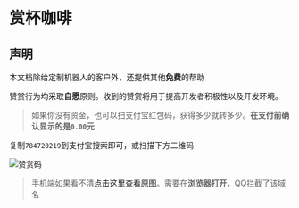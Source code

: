 # 赏杯咖啡

## 声明
本文档除给定制机器人的客户外，还提供其他**免费**的帮助

赞赏行为均采取**自愿**原则。收到的赞赏将用于提高开发者积极性以及开发环境。

> 如果你没有资金，也可以扫支付宝红包码，获得多少就转多少。**在支付前确认显示的是`0.00`元**

复制`784720219`到支付宝搜索即可，或扫描下方二维码

![赞赏码](https://s1.ax1x.com/2022/07/22/jOSSnx.png "赞赏码")

> 手机端如果看不清[点击这里查看原图](https://s1.ax1x.com/2022/07/22/jOSpB6.png)。需要在**浏览器打开**，QQ拦截了该域名